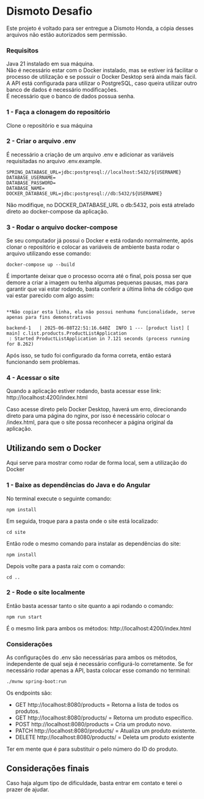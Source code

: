 # Dismoto Desafio

Este projeto é voltado para ser entregue a Dismoto Honda, a cópia desses arquivos não estão autorizados sem permissão.

### Requisitos
Java 21 instalado em sua máquina.  
Não é necessário estar com o Docker instalado, mas se estiver irá facilitar o processo de utilização e se possuir o Docker Desktop será ainda mais fácil.  
A API está configurada para utilizar o PostgreSQL, caso queira utilizar outro banco de dados é necessário modificações.  
É necessário que o banco de dados possua senha.  

### 1 - Faça a clonagem do repositório
Clone o repositório e sua máquina

### 2 - Criar o arquivo .env
É necessário a criação de um arquivo .env e adicionar as variáveis requisitadas no arquivo .env.example.

```
SPRING_DATABASE_URL=jdbc:postgresql://localhost:5432/${USERNAME}
DATABASE_USERNAME=
DATABASE_PASSWORD=
DATABASE_NAME=
DOCKER_DATABASE_URL=jdbc:postgresql://db:5432/${USERNAME}
```

Não modifique, no DOCKER_DATABASE_URL o db:5432, pois está atrelado direto ao docker-compose da aplicação.

### 3 - Rodar o arquivo docker-compose
Se seu computador já possui o Docker e está rodando normalmente, após clonar o repositório e colocar as variáveis de ambiente basta rodar o arquivo utilizando esse comando:

```
docker-compose up --build
```

É importante deixar que o processo ocorra até o final, pois possa ser que demore a criar a imagem ou tenha algumas pequenas pausas, mas para garantir que vai estar rodando, 
basta conferir a última linha de código que vai estar parecido com algo assim:
```

**Não copiar esta linha, ela não possui nenhuma funcionalidade, serve apenas para fins demonstrativos

backend-1   | 2025-06-08T22:51:16.640Z  INFO 1 --- [product list] [           main] c.list.products.ProductListApplication  
 : Started ProductListApplication in 7.121 seconds (process running for 8.262)
```

Após isso, se tudo foi configurado da forma correta, então estará funcionando sem problemas.

### 4 - Acessar o site
Quando a aplicação estiver rodando, basta acessar esse link:
http://localhost:4200/index.html

Caso acesse direto pelo Docker Desktop, haverá um erro, direcionando direto para uma página do nginx, por isso é necessário colocar o /index.html, 
para que o site possa reconhecer a página original da aplicação.

## Utilizando sem o Docker

Aqui serve para mostrar como rodar de forma local, sem a utilização do Docker

### 1 - Baixe as dependências do Java e do Angular
No terminal execute o seguinte comando:

```
npm install
```

Em seguida, troque para a pasta onde o site está localizado:

```
cd site
```

Então rode o mesmo comando para instalar as dependências do site:

```
npm install
```

Depois volte para a pasta raiz com o comando:

```
cd ..
```

### 2 - Rode o site localmente
Então basta acessar tanto o site quanto a api rodando o comando:

```
npm run start
```

É o mesmo link para ambos os métodos: http://localhost:4200/index.html

### Considerações
As configurações do .env são necessárias para ambos os métodos, independente de qual seja é necessário configurá-lo corretamente.
Se for necessário rodar apenas a API, basta colocar esse comando no terminal:

```
./mvnw spring-boot:run
```

Os endpoints são:

- GET http://localhost:8080/products = Retorna a lista de todos os produtos.
- GET http://localhost:8080/products/<number> = Retorna um produto específico.
- POST http://localhost:8080/products = Cria um produto novo.
- PATCH http://localhost:8080/products/<number> = Atualiza um produto existente.
- DELETE http://localhost:8080/products/<number> = Deleta um produto existente

Ter em mente que é para substituir o <number> pelo número do ID do produto.


## Considerações finais
Caso haja algum tipo de dificuldade, basta entrar em contato e terei o prazer de ajudar.


